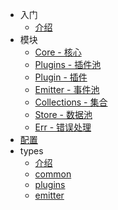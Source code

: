 - 入门
  - [介绍](/)
- 模块
  - [Core - 核心](/modules/core)
  - [Plugins - 插件池](/modules/plugins)
  - [Plugin - 插件](/modules/plugin)
  - [Emitter - 事件池](/modules/emitter)
  - [Collections - 集合](/modules/collections)
  - [Store - 数据池](/modules/store)
  - [Err - 错误处理](/modules/err)
- [配置](/config/index)
- types
  - [介绍](/types/about)
  - [common](/types/common)
  - [plugins](/types/plugins)
  - [emitter](/types/emitter)
